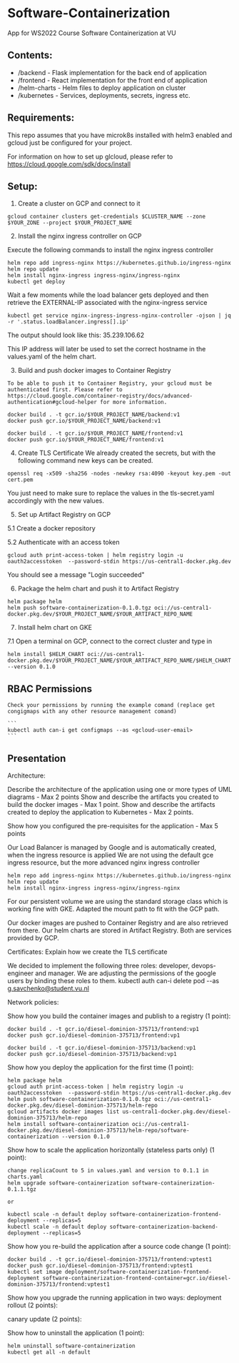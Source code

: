 # Software-Containerization
App for WS2022 Course Software Containerization at VU

## Contents:
- /backend - Flask implementation for the back end of application
- /frontend - React implementation for the front end of application
- /helm-charts - Helm files to deploy application on cluster
- /kubernetes - Services, deployments, secrets, ingress etc.

## Requirements:

This repo assumes that you have microk8s installed with helm3 enabled and gcloud just be configured for your project.

For information on how to set up glcloud, please refer to https://cloud.google.com/sdk/docs/install

## Setup:
1. Create a cluster on GCP and connect to it
```
gcloud container clusters get-credentials $CLUSTER_NAME --zone $YOUR_ZONE --project $YOUR_PROJECT_NAME
```

2. Install the nginx ingress controller on GCP

Execute the following commands to install the nginx ingress controller
```
helm repo add ingress-nginx https://kubernetes.github.io/ingress-nginx
helm repo update
helm install nginx-ingress ingress-nginx/ingress-nginx
kubectl get deploy
```

Wait a few moments while the load balancer gets deployed and then retrieve the EXTERNAL-IP associated with the nginx-ingress service
```
kubectl get service nginx-ingress-ingress-nginx-controller -ojson | jq -r '.status.loadBalancer.ingress[].ip'
```
The output should look like this:
    35.239.106.62

This IP address will later be used to set the correct hostname in the values.yaml of the helm chart. 

3. Build and push docker images to Container Registry
```
To be able to push it to Container Registry, your gcloud must be authenticated first. Please refer to https://cloud.google.com/container-registry/docs/advanced-authentication#gcloud-helper for more information.

docker build . -t gcr.io/$YOUR_PROJECT_NAME/backend:v1
docker push gcr.io/$YOUR_PROJECT_NAME/backend:v1

docker build . -t gcr.io/$YOUR_PROJECT_NAME/frontend:v1
docker push gcr.io/$YOUR_PROJECT_NAME/frontend:v1
```
4. Create TLS Certificate
We already created the secrets, but with the following command new keys can be created.
```
openssl req -x509 -sha256 -nodes -newkey rsa:4090 -keyout key.pem -out cert.pem
```
You just need to make sure to replace the values in the tls-secret.yaml accordingly with the new values.


5. Set up Artifact Registry on GCP

5.1 Create a docker repository

5.2 Authenticate with an access token
```
gcloud auth print-access-token | helm registry login -u oauth2accesstoken  --password-stdin https://us-central1-docker.pkg.dev
```
You should see a message "Login succeeded"


6. Package the helm chart and push it to Artifact Registry
```
helm package helm
helm push software-containerization-0.1.0.tgz oci://us-central1-docker.pkg.dev/$YOUR_PROJECT_NAME/$YOUR_ARTIFACT_REPO_NAME
```

7. Install helm chart on GKE

7.1 Open a terminal on GCP, connect to the correct cluster and type in
```
helm install $HELM_CHART oci://us-central1-docker.pkg.dev/$YOUR_PROJECT_NAME/$YOUR_ARTIFACT_REPO_NAME/$HELM_CHART --version 0.1.0
```

## RBAC Permissions

    Check your permissions by running the example comand (replace get congigmaps with any other resource management comand)

    ```
    kubectl auth can-i get configmaps --as <gcloud-user-email>
    ```


## Presentation

Architecture:

Describe the architecture of the application using one or more types of UML diagrams - Max 2 points
Show and describe the artifacts you created to build the docker images - Max 1 point. 
Show and describe the artifacts created to deploy the application to Kubernetes - Max 2 points.

Show how you configured the pre-requisites for the application - Max 5 points

Our Load Balancer is managed by Google and is automatically created, when the ingress resource is applied
We are not using the default gce ingress resource, but the more advanced nginx ingress controller

    helm repo add ingress-nginx https://kubernetes.github.io/ingress-nginx
    helm repo update
    helm install nginx-ingress ingress-nginx/ingress-nginx

For our persistent volume we are using the standard storage class which is working fine with GKE. Adapted the mount
path to fit with the GCP path.

Our docker images are pushed to Container Registry and are also retrieved from there. Our helm charts are stored in 
Artifact Registry. Both are services provided by GCP.

Certificates: Explain how we create the TLS certificate

We decided to implement the following three roles: developer, devops-engineer and manager. We are adjusting the
permissions of the google users by binding these roles to them. 
    kubectl auth can-i delete pod --as g.savchenko@student.vu.nl

Network policies:


Show how you build the container images and publish to a registry (1 point):

    docker build . -t gcr.io/diesel-dominion-375713/frontend:vp1
    docker push gcr.io/diesel-dominion-375713/frontend:vp1

    docker build . -t gcr.io/diesel-dominion-375713/backend:vp1
    docker push gcr.io/diesel-dominion-375713/backend:vp1

Show how you deploy the application for the first time (1 point):

    helm package helm
    gcloud auth print-access-token | helm registry login -u oauth2accesstoken  --password-stdin https://us-central1-docker.pkg.dev
    helm push software-containerization-0.1.0.tgz oci://us-central1-docker.pkg.dev/diesel-dominion-375713/helm-repo
    gcloud artifacts docker images list us-central1-docker.pkg.dev/diesel-dominion-375713/helm-repo
    helm install software-containerization oci://us-central1-docker.pkg.dev/diesel-dominion-375713/helm-repo/software-containerization --version 0.1.0

Show how to scale the application horizontally (stateless parts only) (1 point):

    change replicaCount to 5 in values.yaml and version to 0.1.1 in charts.yaml
    helm upgrade software-containerization software-containerization-0.1.1.tgz

    or

    kubectl scale -n default deploy software-containerization-frontend-deployment --replicas=5
    kubectl scale -n default deploy software-containerization-backend-deployment --replicas=5


Show how you re-build the application after a source code change (1 point):

    docker build . -t gcr.io/diesel-dominion-375713/frontend:vptest1
    docker push gcr.io/diesel-dominion-375713/frontend:vptest1
    kubectl set image deployment/software-containerization-frontend-deployment software-containerization-frontend-container=gcr.io/diesel-dominion-375713/frontend:vptest1


Show how you upgrade the running application in two ways:
deployment rollout (2 points):

canary update (2 points):


Show how to uninstall the application (1 point):

    helm uninstall software-containerization
    kubectl get all -n default


